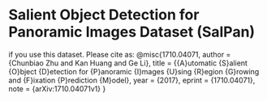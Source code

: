 # Salient Object Detection for Panoramic Images Dataset (SalPan)
if you use this dataset.
Please cite as:
  @misc{1710.04071,
    author = {Chunbiao Zhu and Kan Huang and Ge Li},
    title = {{A}utomatic {S}alient {O}bject {D}etection for {P}anoramic {I}mages {U}sing {R}egion {G}rowing and {F}ixation {P}rediction {M}odel},
    year = {2017},
    eprint = {1710.04071},
    note = {arXiv:1710.04071v1}
  }

